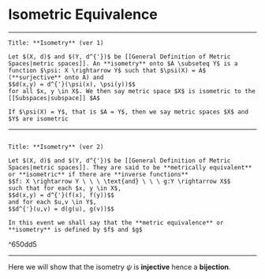 # Isometric Equivalence
---

```ad-Definition
Title: **Isometry** (ver 1)

Let $(X, d)$ and $(Y, d^{'})$ be [[General Definition of Metric Spaces|metric spaces]]. An **isometry** onto $A \subseteq Y$ is a function $\psi: X \rightarrow Y$ such that $\psi(X) = A$ (**surjective** onto A) and 
$$d(x,y) = d^{'}(\psi(x), \psi(y))$$
for all $x, y \in X$. We then say metric space $X$ is isometric to the [[Subspaces|subspace]] $A$ 

If $\psi(X) = Y$, that is $A = Y$, then we say metric spaces $X$ and $Y$ are isometric
```

---

```ad-Definition

Title: **Isometry** (ver 2)

Let $(X, d)$ and $(Y, d^{'})$ be [[General Definition of Metric Spaces|metric spaces]]. They are said to be **metrically equivalent** or **isometric** if there are **inverse functions**
$$f: X \rightarrow Y \ \ \ \text{and} \ \ \ g:Y \rightarrow X$$
such that for each $x, y \in X$, 
$$d(x,y) = d^{'}(f(x), f(y))$$
and for each $u,v \in Y$,
$$d^{'}(u,v) = d(g(u), g(v))$$

In this event we shall say that the **metric equivalence** or **isometry** is defined by $f$ and $g$
```

^650dd5

---

Here we will show that the isometry $\psi$ is **injective** hence a **bijection**.

